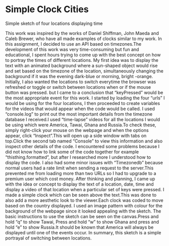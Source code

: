 # Simple Clock Cities
Simple sketch of four locations displaying time

This work was inspired by the works of  Daniel Shiffman, John Maeda and Caleb Brewer, who have all made examples of clocks similar to my work.
In this assignment, I decided to use an API based on timezones.The development of this work was very time-consuming but fun and educational, I spent hours trying to come up with the best concept on how to portray the times of different locations.
My first idea was to display the text with an animated background where a sun-shaped object would rise and set based on the timezone of the location, simultaneously changing the background if it was the evening dark-blue or morning, bright -orange.
Initially, I also wanted the locations to switch everytime the browser was refreshed or toggle or switch between locations when or if the mouse button was pressed.
but I came to a conclusion that “keyPressed” would be the most appropriate event for this work.
I started by loading the four “urls” I would be using for the four locations, I then proceeded to create variables for the videos that would appear when the code would be called.
I used “console.log” to print out the most important details from the timezone database I received.I used  “time-lapse” videos for all the locations I would be using which were America, Tawai, Ghana and Russia.To check these, simply  right-click your mouse on the webpage and when the options appear, click “Inspect”.This will open up a side window with tabs on top.Click the second tab named “Console” to view this information and also inspect other details of the code.
I encountered some problems because I did not know how to link some of the code together for example “thisthing.formatted”, but after I researched more I understood how to display the code.
I also had some minor issues with “Timezonedb” because normal users had a rate limit when sending a request to the server.This prevented me from loading more than two URLs so I had to upgrade to a premium user which cost money.
After thinking and planning, I came up with the idea or concept to display the text of a location, date, time and display a video of that location when a particular set of keys were pressed.
I made a simple clock which can be seen above the text.This was done to also add a more aesthetic look to the viewer.Each clock was coded to move based on the country displayed.
I used an image pattern with colour for the background of the webpage since it looked appealing with the sketch.
The basic instructions to use the sketch can be seen on the canvas.Press and hold “q” to show Tawai, Press and hold “w” to show Ghana and press and hold “e” to show Russia.It should be known that America will always be displayed until one of the events occur.
In summary, this sketch is a simple portrayal of switching between  locations.
